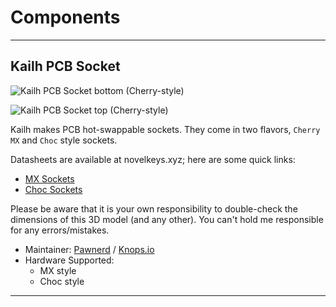 # Components

---

## Kailh PCB Socket

![Kailh PCB Socket bottom (Cherry-style)](https://i.imgur.com/Pd1VoPb.png)

![Kailh PCB Socket top (Cherry-style)](https://i.imgur.com/yvTgS6g.png)

Kailh makes PCB hot-swappable sockets. They come in two flavors, `Cherry MX` and `Choc` style sockets.

Datasheets are available at novelkeys.xyz; here are some quick links:

* [MX Sockets](https://cdn.shopify.com/s/files/1/3099/8088/files/CPG151101S11_MX_Socket.pdf?4656976507916097806)
* [Choc Sockets](https://cdn.shopify.com/s/files/1/3099/8088/files/CPG135001S30_Choc_PCB_Socket.pdf?11560148761728190369)

Please be aware that it is your own responsibility to double-check the dimensions of this 3D model (and any other). You can't hold me responsible for any errors/mistakes.

* Maintainer: [Pawnerd](https://github.com/pawnerd) / [Knops.io](http://www.knops.io/)
* Hardware Supported:
  * MX style
  * Choc style

---